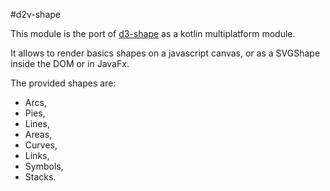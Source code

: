 #d2v-shape

This module is the port of [d3-shape](https://github.com/d3/d3-shape) as a kotlin
multiplatform module.

It allows to render basics shapes on a javascript canvas, or as a SVGShape inside the
DOM or in JavaFx.


The provided shapes are: 
- Arcs,
- Pies, 
- Lines,
- Areas,
- Curves,
- Links,
- Symbols,
- Stacks.